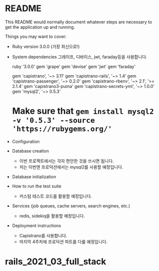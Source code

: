 # README

This README would normally document whatever steps are necessary to get the
application up and running.

Things you may want to cover:

* Ruby version
  3.0.0 (가장 최신으로!)

* System dependencies
  그레이프, 디바이스, jwt, faraday등을 사용합니다. 
  
  ruby '3.0.0'
  gem 'grape'
  gem 'devise'
  gem 'jwt'
  gem 'faraday'

  gem 'capistrano', '~> 3.11'
  gem 'capistrano-rails', '~> 1.4'
  gem 'capistrano-passenger', '~> 0.2.0'
  gem 'capistrano-rbenv', '~> 2.1', '>= 2.1.4'
  gem 'capistrano3-puma' 
  gem 'capistrano-secrets-yml', '~> 1.0.0'
  gem 'mysql2', '~> 0.5.3'
  # Make sure that `gem install mysql2 -v '0.5.3' --source 'https://rubygems.org/'`

* Configuration

* Database creation
  - 이번 프로젝트에서는 각자 편안한 것을 쓰시면 됩니다. 
  - 저는 이번엔 프로덕션에서는 mysql2를 사용할 예정입니다.

* Database initialization

* How to run the test suite
  - 커스텀 테스트 코드를 활용할 예정입니다. 

* Services (job queues, cache servers, search engines, etc.)
  - redis, sidekiq을 활용할 예정입니다.

* Deployment instructions
  - Capistrano를 사용합니다. 
  - 마지막 4주차에 프로덕션 파트를 다룰 예정입니다.

# rails_2021_03_full_stack
